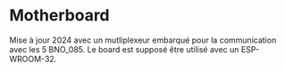 # Motherboard
Mise à jour 2024 avec un mutliplexeur embarqué pour la communication avec les 5 BNO_085. Le board est supposé être utilisé avec un ESP-WROOM-32.

